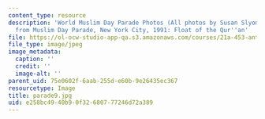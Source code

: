 ```yaml
---
content_type: resource
description: 'World Muslim Day Parade Photos (All photos by Susan Slyomovics): Photos
  from Muslim Day Parade, New York City, 1991: Float of the Qur''an'
file: https://ol-ocw-studio-app-qa.s3.amazonaws.com/courses/21a-453-anthropology-of-the-middle-east-spring-2004/e258bc4940b90f32680777246d72a389_parade9.jpg
file_type: image/jpeg
image_metadata:
  caption: ''
  credit: ''
  image-alt: ''
parent_uid: 75e0602f-6aab-255d-e60b-9e26435ec367
resourcetype: Image
title: parade9.jpg
uid: e258bc49-40b9-0f32-6807-77246d72a389
---
```

